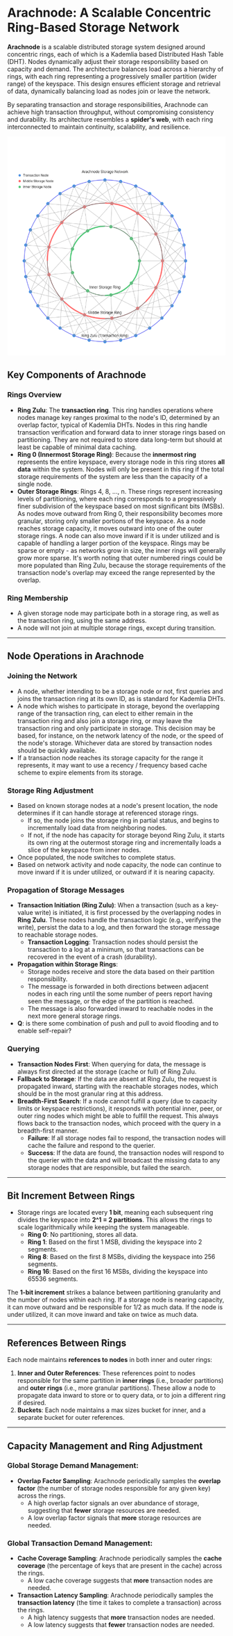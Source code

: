 # Arachnode: A Scalable Concentric Ring-Based Storage Network

**Arachnode** is a scalable distributed storage system designed around concentric rings, each of which is a Kademlia based Distributed Hash Table (DHT).  Nodes dynamically adjust their storage responsibility based on capacity and demand. The architecture balances load across a hierarchy of rings, with each ring representing a progressively smaller partition (wider range) of the keyspace. This design ensures efficient storage and retrieval of data, dynamically balancing load as nodes join or leave the network.

By separating transaction and storage responsibilities, Arachnode can achieve high transaction throughput, without compromising consistency and durability.  Its architecture resembles a **spider's web**, with each ring interconnected to maintain continuity, scalability, and resilience.

![Arachnode Storage Network](figures/arachnode.png)

## **Key Components of Arachnode**

### **Rings Overview**
- **Ring Zulu**: The **transaction ring**. This ring handles operations where nodes manage key ranges proximal to the node's ID, determined by an overlap factor, typical of Kademlia DHTs. Nodes in this ring handle transaction verification and forward data to inner storage rings based on partitioning.  They are not required to store data long-term but should at least be capable of minimal data caching.
- **Ring 0 (Innermost Storage Ring)**: Because the **innermost ring** represents the entire keyspace, every storage node in this ring stores **all data** within the system.  Nodes will only be present in this ring if the total storage requirements of the system are less than the capacity of a single node.
- **Outer Storage Rings**: Rings 4, 8, ..., n. These rings represent increasing levels of partitioning, where each ring corresponds to a progressively finer subdivision of the keyspace based on most significant bits (MSBs). As nodes move outward from Ring 0, their responsibility becomes more granular, storing only smaller portions of the keyspace.  As a node reaches storage capacity, it moves outward into one of the outer storage rings.  A node can also move inward if it is under utilized and is capable of handling a larger portion of the keyspace.  Rings may be sparse or empty - as networks grow in size, the inner rings will generally grow more sparse.  It's worth noting that outer numbered rings could be more populated than Ring Zulu, because the storage requirements of the transaction node's overlap may exceed the range represented by the overlap.

### **Ring Membership**
- A given storage node may participate both in a storage ring, as well as the transaction ring, using the same address.
- A node will not join at multiple storage rings, except during transition.

---

## **Node Operations in Arachnode**

### **Joining the Network**
- A node, whether intending to be a storage node or not, first queries and joins the transaction ring at its own ID, as is standard for Kademlia DHTs.
- A node which wishes to participate in storage, beyond the overlapping range of the transaction ring, can elect to either remain in the transaction ring and also join a storage ring, or may leave the transaction ring and only participate in storage.  This decision may be based, for instance, on the network latency of the node, or the speed of the node's storage.  Whichever data are stored by transaction nodes should be quickly available.
- If a transaction node reaches its storage capacity for the range it represents, it may want to use a recency / frequency based cache scheme to expire elements from its storage.

### **Storage Ring Adjustment**
- Based on known storage nodes at a node's present location, the node determines if it can handle storage at referenced storage rings.
  - If so, the node joins the storage ring in partial status, and begins to incrementally load data from neighboring nodes.
  - If not, if the node has capacity for storage beyond Ring Zulu, it starts its own ring at the outermost storage ring and incrementally loads a slice of the keyspace from inner nodes.
- Once populated, the node switches to complete status.
- Based on network activity and node capacity, the node can continue to move inward if it is under utilized, or outward if it is nearing capacity.

### **Propagation of Storage Messages**
- **Transaction Initiation (Ring Zulu)**: When a transaction (such as a key-value write) is initiated, it is first processed by the overlapping nodes in **Ring Zulu**. These nodes handle the transaction logic (e.g., verifying the write), persist the data to a log, and then forward the storage message to reachable storage nodes.
  - **Transaction Logging**: Transaction nodes should persist the transaction to a log at a minimum, so that transactions can be recovered in the event of a crash (durability).
- **Propagation within Storage Rings**:
  - Storage nodes receive and store the data based on their partition responsibility.
  - The message is forwarded in both directions between adjacent nodes in each ring until the some number of peers report having seen the message, or the edge of the partition is reached.
  - The message is also forwarded inward to reachable nodes in the next more general storage rings.
- **Q**: is there some combination of push and pull to avoid flooding and to enable self-repair?

### **Querying**
- **Transaction Nodes First**: When querying for data, the message is always first directed at the storage (cache or full) of Ring Zulu.
- **Fallback to Storage**: If the data are absent at Ring Zulu, the request is propagated inward, starting with the reachable storages nodes, which should be in the most granular ring at this address.
- **Breadth-First Search**: If a node cannot fulfill a query (due to capacity limits or keyspace restrictions), it responds with potential inner, peer, or outer ring nodes which might be able to fulfill the request.  This always flows back to the transaction nodes, which proceed with the query in a breadth-first manner.
  - **Failure**: If all storage nodes fail to respond, the transaction nodes will cache the failure and respond to the querier.
  - **Success**: If the data are found, the transaction nodes will respond to the querier with the data and will broadcast the missing data to any storage nodes that are responsible, but failed the search.

---

## **Bit Increment Between Rings**

- Storage rings are located every **1 bit**, meaning each subsequent ring divides the keyspace into **2^1 = 2 partitions**. This allows the rings to scale logarithmically while keeping the system manageable.
  - **Ring 0**: No partitioning, stores all data.
  - **Ring 1**: Based on the first 1 MSB, dividing the keyspace into 2 segments.
  - **Ring 8**: Based on the first 8 MSBs, dividing the keyspace into 256 segments.
  - **Ring 16**: Based on the first 16 MSBs, dividing the keyspace into 65536 segments.

The **1-bit increment** strikes a balance between partitioning granularity and the number of nodes within each ring.  If a storage node is nearing capacity, it can move outward and be responsible for 1/2 as much data.  If the node is under utilized, it can move inward and take on twice as much data.

---

## **References Between Rings**

Each node maintains **references to nodes** in both inner and outer rings:
1. **Inner and Outer References**: These references point to nodes responsible for the same partition in **inner rings** (i.e., broader partitions) and **outer rings** (i.e., more granular partitions). These allow a node to propagate data inward to store or to query data, or to join a different ring if desired.
2. **Buckets**: Each node maintains a max sizes bucket for inner, and a separate bucket for outer references.

---

## **Capacity Management and Ring Adjustment**

### **Global Storage Demand Management**:
- **Overlap Factor Sampling**: Arachnode periodically samples the **overlap factor** (the number of storage nodes responsible for any given key) across the rings. 
  - A high overlap factor signals an over abundance of storage, suggesting that **fewer** storage resources are needed.
  - A low overlap factor signals that **more** storage resources are needed.

### **Global Transaction Demand Management**:
- **Cache Coverage Sampling**: Arachnode periodically samples the **cache coverage** (the percentage of keys that are present in the cache) across the rings.
  - A low cache coverage suggests that **more** transaction nodes are needed.
- **Transaction Latency Sampling**: Arachnode periodically samples the **transaction latency** (the time it takes to complete a transaction) across the rings.
  - A high latency suggests that **more** transaction nodes are needed.
  - A low latency suggests that **fewer** transaction nodes are needed.

